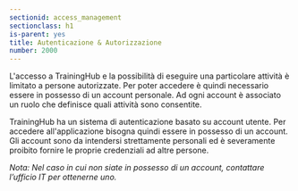 ```yaml
---
sectionid: access_management
sectionclass: h1
is-parent: yes
title: Autenticazione & Autorizzazione
number: 2000
---
```

L'accesso a TrainingHub e la possibilità di eseguire una particolare attività è limitato a persone autorizzate. Per poter accedere è quindi necessario essere in possesso di un account personale. Ad ogni account è associato un ruolo che definisce quali attività sono consentite.

TrainingHub ha un sistema di autenticazione basato su account utente. Per accedere all'applicazione bisogna quindi essere in possesso di un account. Gli account sono da intendersi strettamente personali ed è severamente proibito fornire le proprie credenziali ad altre persone.

_Nota: Nel caso in cui non siate in possesso di un account, contattare l’ufficio IT per ottenerne uno._
